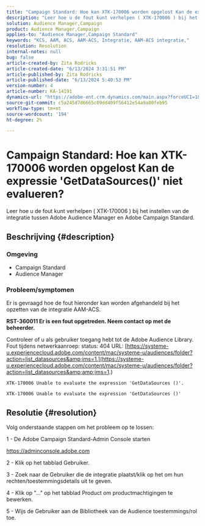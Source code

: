 ```yaml
---
title: "Campaign Standard: Hoe kan XTK-170006 worden opgelost Kan de expressie 'GetDataSources()' niet evalueren?"
description: "Leer hoe u de fout kunt verhelpen ( XTK-170006 ) bij het instellen van de integratie tussen Adobe Audience Manager en Adobe Campaign Standard."
solution: Audience Manager,Campaign
product: Audience Manager,Campaign
applies-to: "Audience Manager,Campaign Standard"
keywords: "KCS, AAM, ACS, AAM-ACS, Integratie, AAM-ACS integratie,"
resolution: Resolution
internal-notes: null
bug: false
article-created-by: Zita Rodricks
article-created-date: "6/13/2024 3:31:51 PM"
article-published-by: Zita Rodricks
article-published-date: "6/13/2024 5:40:53 PM"
version-number: 4
article-number: KA-14191
dynamics-url: "https://adobe-ent.crm.dynamics.com/main.aspx?forceUCI=1&pagetype=entityrecord&etn=knowledgearticle&id=5c4d840b-9a29-ef11-840a-002248084fbb"
source-git-commit: c5a245d7d6665c09dd409f56412e54a9a80feb95
workflow-type: tm+mt
source-wordcount: '194'
ht-degree: 2%

---
```


# Campaign Standard: Hoe kan XTK-170006 worden opgelost Kan de expressie &#39;GetDataSources()&#39; niet evalueren?


Leer hoe u de fout kunt verhelpen ( XTK-170006 ) bij het instellen van de integratie tussen Adobe Audience Manager en Adobe Campaign Standard.

## Beschrijving {#description}


### Omgeving

- Campaign Standard
- Audience Manager


### Probleem/symptomen

Er is gevraagd hoe de fout hieronder kan worden afgehandeld bij het opzetten van de integratie AAM-ACS.



<b>RST-360011 Er is een fout opgetreden. Neem contact op met de beheerder.</b>

Controleer of u als gebruiker toegang hebt tot de Adobe Audience Library. Fout tijdens netwerkaanroep: status: 404 URL: [https://systeme-u.experiencecloud.adobe.com/content/mac/systeme-u/audiences/folder?action=list_datasources&amp;ims=1.](https://systeme-u.experiencecloud.adobe.com/content/mac/systeme-u/audiences/folder?action=list_datasources&amp;amp;ims=1.)

`XTK-170006 Unable to evaluate the expression 'GetDataSources ()'.`

`XTK-170006 Unable to evaluate the expression 'GetDataSources ()'`


## Resolutie {#resolution}


Volg onderstaande stappen om het probleem op te lossen:



1 - De Adobe Campaign Standard-Admin Console starten

https://adminconsole.adobe.com

2 - Klik op het tabblad Gebruiker.

3 - Zoek naar de Gebruiker die de integratie plaatst/klik op het om hun rechten/toestemmingsdetails uit te geven.

4 - Klik op &quot;...&quot; op het tabblad Product om productmachtigingen te bewerken.

5 - Wijs de Gebruiker aan de Bibliotheek van de Audience toestemmings/rol toe.


